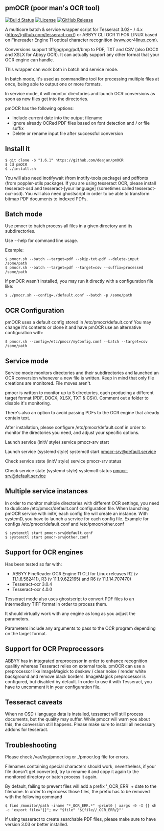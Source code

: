 ## pmOCR (poor man's OCR tool)

[![Build Status](https://travis-ci.org/deajan/pmOCR.svg?branch=master)](https://travis-ci.org/deajan/pmOCR) [![License](https://img.shields.io/badge/License-BSD%203--Clause-blue.svg)](https://opensource.org/licenses/BSD-3-Clause) [![GitHub Release](https://img.shields.io/github/release/deajan/pmOCR.svg?label=Latest)](https://github.com/deajan/pmOCR/releases/latest)


A multicore batch & service wrapper script for Tesseract 3.02+ / 4.x (https://github.com/tesseract-ocr/) or ABBYY CLI OCR 11 FOR LINUX based on Finereader Engine 11 optical character recognition (www.ocr4linux.com).

Conversions support tiff/jpg/png/pdf/bmp to PDF, TXT and CSV (also DOCX and XSLX for Abbyy OCR). It can actually support any other format that your OCR engine can handle.

This wrapper can work both in batch and service mode.

In batch mode, it's used as commandline tool for processing multiple files at once, being able to output one or more formats.

In service mode, it will monitor directories and launch OCR conversions as soon as new files get into the directories.

pmOCR has the following options:
- Include current date into the output filename
- Ignore already OCRed PDF files based on font detection and / or file suffix
- Delete or rename input file after successful conversion

## Install it

    $ git clone -b "1.6.1" https://github.com/deajan/pmOCR
    $ cd pmOCR
    $ ./install.sh

You will also need inotifywait (from inotify-tools package) and pdffonts (from poppler-utils package).
If you are using tesseract OCR, please install tesseract-osd and tesseract-[your language] (sometimes called tesseract-ocr-osd).
You will also need ghostscript in order to be able to transform bitmap PDF documents to indexed PDFs.

## Batch mode

Use pmocr to batch process all files in a given directory and its subdirectories.

Use --help for command line usage.

Example:

    $ pmocr.sh --batch --target=pdf --skip-txt-pdf --delete-input /some/path
    $ pmocr.sh --batch --target=pdf --target=csv --suffix=processed /some/path
    
If pmOCR wasn't installed, you may run it directly with a configuration file like:

    $ ./pmocr.sh --config=./default.conf --batch -p /some/path

## OCR Configuration

pmOCR uses a default config stored in /etc/pmocr/default.conf
You may change it's contents or clone it and have pmOCR use an alternative configuration with:

    $ pmocr.sh --config=/etc/pmocr/myConfig.conf --batch --target=csv /some/path

## Service mode

Service mode monitors directories and their subdirectories and launched an OCR conversion whenever a new file is written.
Keep in mind that only file creations are monitored. File moves aren't.

pmocr is written to monitor up to 5 directories, each producing a different target format (PDF, DOCX, XLSX, TXT & CSV). Comment out a folder to disable it's monitoring.

There's also an option to avoid passing PDFs to the OCR engine that already contain text.

After installation, please configure /etc/pmocr/default.conf in order to monitor the directories you need, and adjust your specific options.

Launch service (initV style)
service pmocr-srv start

Launch service (systemd style)
systemctl start pmocr-srv@default.service

Check service state (initV style)
service pmocr-srv status

Check service state (systemd style)
systemctl status pmocr-srv@default.service

## Multiple service instances

In order to monitor multiple directories with different OCR settings, you need to duplicate /etc/pmocr/default.conf configuration file.
When launching pmOCR service with initV, each config file will create an instance.
With systemD, you have to launch a service for each config file. Example for configs /etc/pmocr/default.conf and /etc/pmocr/other.conf

    $ systemctl start pmocr-srv@default.conf
    $ systemctl start pmocr-srv@other.conf

## Support for OCR engines

Has been tested so far with:
- ABBYY FineReader OCR Engine 11 CLI for Linux releases R2 (v 11.1.6.562411), R3 (v 11.1.9.622165) and R6 (v 11.1.14.707470)
- Tesseract-ocr 3.0.4
- Tesseract-ocr 4.0.0

Tesseract mode also uses ghostscript to convert PDF files to an intermediary TIFF format in order to process them.

It should virtually work with any engine as long as you adjust the parameters.

Parameters include any arguments to pass to the OCR program depending on the target format.

## Support for OCR Preprocessors

ABBYY has in integrated preprocessor in order to enhance recognition qualitiy whereas Tesseract relies on external tools.
pmOCR can use a preprocessor like ImageMagick to deskew / clear noise / render white background and remove black borders. 
ImageMagick preprocessor is configured, but disabled by default.
In order to use it with Tesseract, you have to uncomment it in your configuration file.

## Tesseract caveats

When no OSD / language data is installed, tesseract will still process documents, but the quality may suffer.
While pmocr will warn you about this, the conversion still happens.
Please make sure to install all necessary addons for tesseract.

## Troubleshooting

Please check /var/log/pmocr.log or ./pmocr.log file for errors.

Filenames containing special characters should work, nevertheless, if your file doesn't get converted, try to rename it and copy it again to the monitored directory or batch process it again.

By default, failing to prevent files will add a prefix '_OCR_ERR' + date to the filename.
In order to reprocess those files, the prefix has to be removed with the following command

    $ find /monitor/path -iname "*_OCR_ERR.*" -print0 | xargs -0 -I {} sh -c 'export file="{}"; mv "$file" "${file//_OCR_ERR/}"'

If using tesseract to create searchable PDF files, please make sure to have version 3.03 or better installed.
